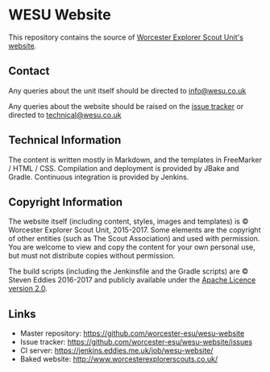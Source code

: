 # WESU Website

This repository contains the source of [Worcester Explorer Scout Unit's website](http://www.worcesterexplorerscouts.co.uk/).


## Contact

Any queries about the unit itself should be directed to info@wesu.co.uk

Any queries about the website should be raised on the [issue tracker](https://github.com/worcester-esu/wesu-website/issues) or directed to technical@wesu.co.uk


## Technical Information

The content is written mostly in Markdown, and the templates in FreeMarker / HTML / CSS. Compilation and deployment is provided by JBake and Gradle. Continuous integration is provided by Jenkins.


## Copyright Information

The website itself (including content, styles, images and templates) is &copy; Worcester Explorer Scout Unit, 2015-2017. Some elements are the copyright of other entities (such as The Scout Association) and used with permission. You are welcome to view and copy the content for your own personal use, but must not distribute copies without permission.

The build scripts (including the Jenkinsfile and the Gradle scripts) are &copy; Steven Eddies 2016-2017 and publicly available under the [Apache Licence version 2.0](http://www.apache.org/licenses/LICENSE-2.0).


## Links

 * Master repository: https://github.com/worcester-esu/wesu-website
 * Issue tracker: https://github.com/worcester-esu/wesu-website/issues
 * CI server: https://jenkins.eddies.me.uk/job/wesu-website/
 * Baked website: http://www.worcesterexplorerscouts.co.uk/

